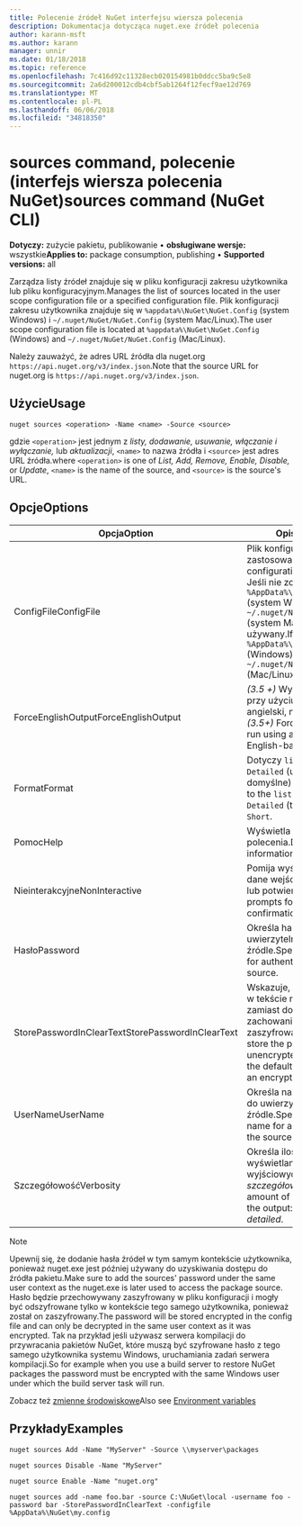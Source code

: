 ```yaml
---
title: Polecenie źródeł NuGet interfejsu wiersza polecenia
description: Dokumentacja dotycząca nuget.exe źródeł polecenia
author: karann-msft
ms.author: karann
manager: unnir
ms.date: 01/18/2018
ms.topic: reference
ms.openlocfilehash: 7c416d92c11328ecb020154981b0ddcc5ba9c5e8
ms.sourcegitcommit: 2a6d200012cdb4cbf5ab1264f12fecf9ae12d769
ms.translationtype: MT
ms.contentlocale: pl-PL
ms.lasthandoff: 06/06/2018
ms.locfileid: "34818350"
---
```

# <a name="sources-command-nuget-cli"></a><span data-ttu-id="ec2bf-103">sources command, polecenie (interfejs wiersza polecenia NuGet)</span><span class="sxs-lookup"><span data-stu-id="ec2bf-103">sources command (NuGet CLI)</span></span>

<span data-ttu-id="ec2bf-104">**Dotyczy:** zużycie pakietu, publikowanie &bullet; **obsługiwane wersje:** wszystkie</span><span class="sxs-lookup"><span data-stu-id="ec2bf-104">**Applies to:** package consumption, publishing &bullet; **Supported versions:** all</span></span>

<span data-ttu-id="ec2bf-105">Zarządza listy źródeł znajduje się w pliku konfiguracji zakresu użytkownika lub pliku konfiguracyjnym.</span><span class="sxs-lookup"><span data-stu-id="ec2bf-105">Manages the list of sources located in the user scope configuration file or a specified configuration file.</span></span> <span data-ttu-id="ec2bf-106">Plik konfiguracji zakresu użytkownika znajduje się w `%appdata%\NuGet\NuGet.Config` (system Windows) i `~/.nuget/NuGet/NuGet.Config` (system Mac/Linux).</span><span class="sxs-lookup"><span data-stu-id="ec2bf-106">The user scope configuration file is located at `%appdata%\NuGet\NuGet.Config` (Windows) and `~/.nuget/NuGet/NuGet.Config` (Mac/Linux).</span></span>

<span data-ttu-id="ec2bf-107">Należy zauważyć, że adres URL źródła dla nuget.org `https://api.nuget.org/v3/index.json`.</span><span class="sxs-lookup"><span data-stu-id="ec2bf-107">Note that the source URL for nuget.org is `https://api.nuget.org/v3/index.json`.</span></span>

## <a name="usage"></a><span data-ttu-id="ec2bf-108">Użycie</span><span class="sxs-lookup"><span data-stu-id="ec2bf-108">Usage</span></span>

```cli
nuget sources <operation> -Name <name> -Source <source>
```

<span data-ttu-id="ec2bf-109">gdzie `<operation>` jest jednym z *listy, dodawanie, usuwanie, włączanie i wyłączanie,* lub *aktualizacji*, `<name>` to nazwa źródła i `<source>` jest adres URL źródła.</span><span class="sxs-lookup"><span data-stu-id="ec2bf-109">where `<operation>` is one of *List, Add, Remove, Enable, Disable,* or *Update*, `<name>` is the name of the source, and `<source>` is the source's URL.</span></span>

## <a name="options"></a><span data-ttu-id="ec2bf-110">Opcje</span><span class="sxs-lookup"><span data-stu-id="ec2bf-110">Options</span></span>

| <span data-ttu-id="ec2bf-111">Opcja</span><span class="sxs-lookup"><span data-stu-id="ec2bf-111">Option</span></span> | <span data-ttu-id="ec2bf-112">Opis</span><span class="sxs-lookup"><span data-stu-id="ec2bf-112">Description</span></span> |
| --- | --- |
| <span data-ttu-id="ec2bf-113">ConfigFile</span><span class="sxs-lookup"><span data-stu-id="ec2bf-113">ConfigFile</span></span> | <span data-ttu-id="ec2bf-114">Plik konfiguracyjny NuGet do zastosowania.</span><span class="sxs-lookup"><span data-stu-id="ec2bf-114">The NuGet configuration file to apply.</span></span> <span data-ttu-id="ec2bf-115">Jeśli nie zostanie określony, `%AppData%\NuGet\NuGet.Config` (system Windows) lub `~/.nuget/NuGet/NuGet.Config` (system Mac/Linux) jest używany.</span><span class="sxs-lookup"><span data-stu-id="ec2bf-115">If not specified, `%AppData%\NuGet\NuGet.Config` (Windows) or `~/.nuget/NuGet/NuGet.Config` (Mac/Linux) is used.</span></span>|
| <span data-ttu-id="ec2bf-116">ForceEnglishOutput</span><span class="sxs-lookup"><span data-stu-id="ec2bf-116">ForceEnglishOutput</span></span> | <span data-ttu-id="ec2bf-117">*(3.5 +)* Wymusza nuget.exe przy użyciu opartego na język angielski, niezmienna kultura.</span><span class="sxs-lookup"><span data-stu-id="ec2bf-117">*(3.5+)* Forces nuget.exe to run using an invariant, English-based culture.</span></span> |
| <span data-ttu-id="ec2bf-118">Format</span><span class="sxs-lookup"><span data-stu-id="ec2bf-118">Format</span></span> | <span data-ttu-id="ec2bf-119">Dotyczy `list` akcji i może być `Detailed` (ustawienie domyślne) lub `Short`.</span><span class="sxs-lookup"><span data-stu-id="ec2bf-119">Applies to the `list` action and can be `Detailed` (the default) or `Short`.</span></span> |
| <span data-ttu-id="ec2bf-120">Pomoc</span><span class="sxs-lookup"><span data-stu-id="ec2bf-120">Help</span></span> | <span data-ttu-id="ec2bf-121">Wyświetla Pomoc dla polecenia.</span><span class="sxs-lookup"><span data-stu-id="ec2bf-121">Displays help information for the command.</span></span> |
| <span data-ttu-id="ec2bf-122">Nieinterakcyjne</span><span class="sxs-lookup"><span data-stu-id="ec2bf-122">NonInteractive</span></span> | <span data-ttu-id="ec2bf-123">Pomija wyświetla monit o dane wejściowe użytkownika lub potwierdzeń.</span><span class="sxs-lookup"><span data-stu-id="ec2bf-123">Suppresses prompts for user input or confirmations.</span></span> |
| <span data-ttu-id="ec2bf-124">Hasło</span><span class="sxs-lookup"><span data-stu-id="ec2bf-124">Password</span></span> | <span data-ttu-id="ec2bf-125">Określa hasło do uwierzytelniania w źródle.</span><span class="sxs-lookup"><span data-stu-id="ec2bf-125">Specifies the password for authenticating with the source.</span></span> |
| <span data-ttu-id="ec2bf-126">StorePasswordInClearText</span><span class="sxs-lookup"><span data-stu-id="ec2bf-126">StorePasswordInClearText</span></span> | <span data-ttu-id="ec2bf-127">Wskazuje, aby zapisać hasło w tekście niezaszyfrowane zamiast domyślnego zachowania przechowywania zaszyfrowane.</span><span class="sxs-lookup"><span data-stu-id="ec2bf-127">Indicates to store the password in unencrypted text instead of the default behavior of storing an encrypted form.</span></span> |
| <span data-ttu-id="ec2bf-128">UserName</span><span class="sxs-lookup"><span data-stu-id="ec2bf-128">UserName</span></span> | <span data-ttu-id="ec2bf-129">Określa nazwę użytkownika do uwierzytelniania w źródle.</span><span class="sxs-lookup"><span data-stu-id="ec2bf-129">Specifies the user name for authenticating with the source.</span></span> |
| <span data-ttu-id="ec2bf-130">Szczegółowość</span><span class="sxs-lookup"><span data-stu-id="ec2bf-130">Verbosity</span></span> | <span data-ttu-id="ec2bf-131">Określa ilość szczegółów wyświetlanych w danych wyjściowych: *normalne*, *quiet*, *szczegółowe*.</span><span class="sxs-lookup"><span data-stu-id="ec2bf-131">Specifies the amount of detail displayed in the output: *normal*, *quiet*, *detailed*.</span></span> |

> [!Note]
> <span data-ttu-id="ec2bf-132">Upewnij się, że dodanie hasła źródeł w tym samym kontekście użytkownika, ponieważ nuget.exe jest później używany do uzyskiwania dostępu do źródła pakietu.</span><span class="sxs-lookup"><span data-stu-id="ec2bf-132">Make sure to add the sources' password under the same user context as the nuget.exe is later used to access the package source.</span></span> <span data-ttu-id="ec2bf-133">Hasło będzie przechowywany zaszyfrowany w pliku konfiguracji i mogły być odszyfrowane tylko w kontekście tego samego użytkownika, ponieważ został on zaszyfrowany.</span><span class="sxs-lookup"><span data-stu-id="ec2bf-133">The password will be stored encrypted in the config file and can only be decrypted in the same user context as it was encrypted.</span></span> <span data-ttu-id="ec2bf-134">Tak na przykład jeśli używasz serwera kompilacji do przywracania pakietów NuGet, które muszą być szyfrowane hasło z tego samego użytkownika systemu Windows, uruchamiania zadań serwera kompilacji.</span><span class="sxs-lookup"><span data-stu-id="ec2bf-134">So for example when you use a build server to restore NuGet packages the password must be encrypted with the same Windows user under which  the build server task will run.</span></span>

<span data-ttu-id="ec2bf-135">Zobacz też [zmienne środowiskowe](cli-ref-environment-variables.md)</span><span class="sxs-lookup"><span data-stu-id="ec2bf-135">Also see [Environment variables](cli-ref-environment-variables.md)</span></span>

## <a name="examples"></a><span data-ttu-id="ec2bf-136">Przykłady</span><span class="sxs-lookup"><span data-stu-id="ec2bf-136">Examples</span></span>

```cli
nuget sources Add -Name "MyServer" -Source \\myserver\packages

nuget sources Disable -Name "MyServer"

nuget source Enable -Name "nuget.org"

nuget sources add -name foo.bar -source C:\NuGet\local -username foo -password bar -StorePasswordInClearText -configfile %AppData%\NuGet\my.config
```
